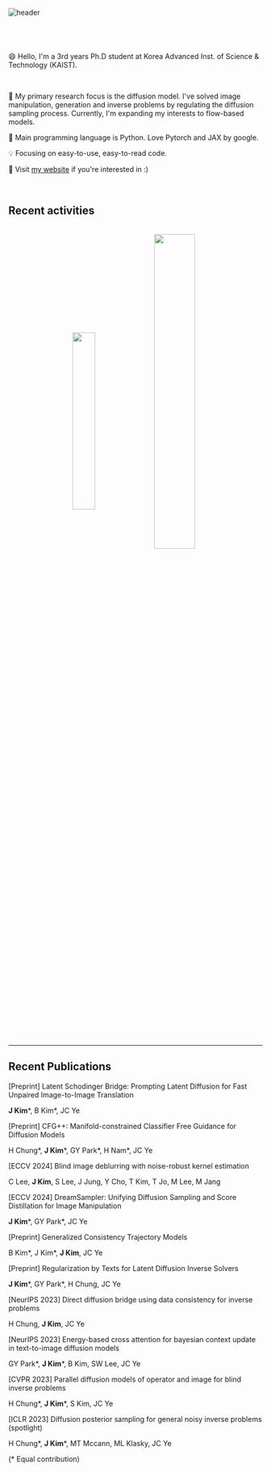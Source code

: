 ![header](https://capsule-render.vercel.app/api?type=transparent&color=black&height=300&section=header&text=Jeongsol%20Kim&desc=@KAIST&descAlign=71&descAlignY=63&fontSize=60)

#
<br />

😄 Hello, I'm a 3rd years Ph.D student at Korea Advanced Inst. of Science & Technology (KAIST).

<br />

:book: My primary research focus is the diffusion model. I've solved image manipulation, generation and inverse problems by regulating the diffusion sampling process. Currently, I'm expanding my interests to flow-based models.

:punch: Main programming language is Python. Love Pytorch and JAX by google.


:bulb: Focusing on easy-to-use, easy-to-read code.


:mag_right: Visit [my website](https://jeongsol.dev) if you're interested in :)

<br />

## Recent activities
<br />
<div align=center>
<a>
<img align="center" src="https://github-readme-stats-jeongsol-kim.vercel.app/api/top-langs/?username=jeongsol-kim&layout=compact&theme=dracula" width="30%">
<img align="center" src="https://github-readme-stats-jeongsol-kim.vercel.app/api?username=jeongsol-kim&show_icons=true&theme=dracula" width="40%">
</a>
</div>

<br />


<br />

---

## Recent Publications 
[Preprint] Latent Schodinger Bridge: Prompting Latent Diffusion for Fast Unpaired Image-to-Image Translation

**J Kim***, B Kim*, JC Ye

[Preprint] CFG++: Manifold-constrained Classifier Free Guidance for Diffusion Models

H Chung*, **J Kim***, GY Park*, H Nam*, JC Ye

[ECCV 2024] Blind image deblurring with noise-robust kernel estimation

C Lee, **J Kim**, S Lee, J Jung, Y Cho, T Kim, T Jo, M Lee, M Jang

[ECCV 2024] DreamSampler: Unifying Diffusion Sampling and Score Distillation for Image Manipulation

**J Kim***, GY Park*, JC Ye

[Preprint] Generalized Consistency Trajectory Models

B Kim*, J Kim*, **J Kim**, JC Ye

[Preprint] Regularization by Texts for Latent Diffusion Inverse Solvers

**J Kim***, GY Park*, H Chung, JC Ye

[NeurIPS 2023] Direct diffusion bridge using data consistency for inverse problems

H Chung, **J Kim**, JC Ye

[NeurIPS 2023] Energy-based cross attention for bayesian context update in text-to-image diffusion models

GY Park*, **J Kim***, B Kim, SW Lee, JC Ye

[CVPR 2023] Parallel diffusion models of operator and image for blind inverse problems

H Chung*, **J Kim***, S Kim, JC Ye

[ICLR 2023] Diffusion posterior sampling for general noisy inverse problems (spotlight)

H Chung*, **J Kim***, MT Mccann, ML Klasky, JC Ye

(* Equal contribution)
